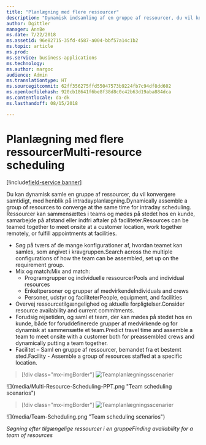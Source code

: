 ```yaml
---
title: "Planlægning med flere ressourcer"
description: "Dynamisk indsamling af en gruppe af ressourcer, du vil konvergere samtidigt, med henblik på intradayplanlægning"
author: Dgittler
manager: AnnBe
ms.date: 7/22/2018
ms.assetid: 96e82715-35fd-4587-a004-bbf57a14c1b2
ms.topic: article
ms.prod: 
ms.service: business-applications
ms.technology: 
ms.author: margoc
audience: Admin
ms.translationtype: HT
ms.sourcegitcommit: 62ff356275ffd55047573b9224fb7c94df8dd602
ms.openlocfilehash: 920cb18641f6be8f38d8c0c42b63d19aba884dca
ms.contentlocale: da-dk
ms.lasthandoff: 08/15/2018

---
```





#  <a name="multi-resource-scheduling"></a><span data-ttu-id="7c378-103">Planlægning med flere ressourcer</span><span class="sxs-lookup"><span data-stu-id="7c378-103">Multi-resource scheduling</span></span>

[!include[field-service banner](../../../includes/field-service.md)]

<span data-ttu-id="7c378-104">Du kan dynamisk samle en gruppe af ressourcer, du vil konvergere samtidigt, med henblik på intradayplanlægning.</span><span class="sxs-lookup"><span data-stu-id="7c378-104">Dynamically assemble a group of resources to converge at the same time for intraday scheduling.</span></span> <span data-ttu-id="7c378-105">Ressourcer kan sammensættes i teams og mødes på stedet hos en kunde, samarbejde på afstand eller indfri aftaler på faciliteter.</span><span class="sxs-lookup"><span data-stu-id="7c378-105">Resources can be teamed together to meet onsite at a customer location, work together remotely, or fulfill appointments at facilities.</span></span>

* <span data-ttu-id="7c378-106">Søg på tværs af de mange konfigurationer af, hvordan teamet kan samles, som angivet i kravgruppen.</span><span class="sxs-lookup"><span data-stu-id="7c378-106">Search across the multiple configurations of how the team can be assembled, set up on the requirement group.</span></span>
* <span data-ttu-id="7c378-107">Mix og match:</span><span class="sxs-lookup"><span data-stu-id="7c378-107">Mix and match:</span></span>
    * <span data-ttu-id="7c378-108">Programgrupper og individuelle ressourcer</span><span class="sxs-lookup"><span data-stu-id="7c378-108">Pools and individual resources</span></span>
    * <span data-ttu-id="7c378-109">Enkeltpersoner og grupper af medvirkende</span><span class="sxs-lookup"><span data-stu-id="7c378-109">Individuals and crews</span></span>
    * <span data-ttu-id="7c378-110">Personer, udstyr og faciliteter</span><span class="sxs-lookup"><span data-stu-id="7c378-110">People, equipment, and facilities</span></span>
* <span data-ttu-id="7c378-111">Overvej ressourcetilgængelighed og aktuelle forpligtelser.</span><span class="sxs-lookup"><span data-stu-id="7c378-111">Consider resource availability and current commitments.</span></span> 
* <span data-ttu-id="7c378-112">Forudsig rejsetiden, og saml et team, der kan mødes på stedet hos en kunde, både for foruddefinerede grupper af medvirkende og for dynamisk at sammensætte et team.</span><span class="sxs-lookup"><span data-stu-id="7c378-112">Predict travel time and assemble a team to meet onsite with a customer both for preassembled crews and dynamically putting a team together.</span></span>
* <span data-ttu-id="7c378-113">Facilitet – Saml en gruppe af ressourcer, bemandet fra et bestemt sted.</span><span class="sxs-lookup"><span data-stu-id="7c378-113">Facility - Assemble a group of resources staffed at a specific location.</span></span>

> [!div class="mx-imgBorder"]
> <span data-ttu-id="7c378-114">![](media/Multi-Resource-Scheduling-PPT.png "Teamplanlægningsscenarier")
<!-- picture --></span><span class="sxs-lookup"><span data-stu-id="7c378-114">![](media/Multi-Resource-Scheduling-PPT.png "Team scheduling scenarios")
<!-- picture --></span></span>

> [!div class="mx-imgBorder"]
> <span data-ttu-id="7c378-115">![](media/Team-Scheduling.png "Teamplanlægningsscenarier")
<!-- picture --></span><span class="sxs-lookup"><span data-stu-id="7c378-115">![](media/Team-Scheduling.png "Team scheduling scenarios")
<!-- picture --></span></span>

<span data-ttu-id="7c378-116">*Søgning efter tilgængelige ressourcer i en gruppe*</span><span class="sxs-lookup"><span data-stu-id="7c378-116">*Finding availability for a team of resources*</span></span>

